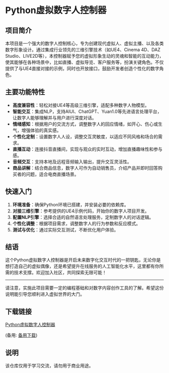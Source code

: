 # Python虚拟数字人控制器

## 项目简介

本项目是一个强大的数字人控制核心，专为创建现代虚拟人、虚拟主播、以及各类数字形象设计。通过集成行业领先的三维引擎技术（如UE4、Cinema 4D、DAZ Studio、LIVE2D等），本控制器赋予您的虚拟形象生动的灵魂和智能的互动能力，使其能够在各种场景中，比如直播、虚拟导览、客户服务等，扮演关键角色。不仅提供了与UE4直接对接的示例，同时也开放接口，鼓励开发者创造个性化的数字角色。

## 主要功能特性

- **高度兼容性**：轻松对接UE4等高级三维引擎，适配多种数字人物模型。
- **智能交互**：集成NLP，支持AIUI、ChatGPT、Yuan1.0等先进语言处理平台，让数字人能够理解并与用户进行深度对话。
- **情绪感知**：根据用户的交流方式，调整数字人的回应情绪，如开心、伤心或生气，增强体验的真实感。
- **个性化定制**：设置数字人人设，调整交互灵敏度，以适应不同风格和场合的需求。
- **直播互动**：连接抖音直播间，实现与观众的实时互动，增加直播趣味性和参与感。
- **音频交互**：支持本地及远程音频输入输出，提升交互灵活性。
- **商品讲解**：结合商品信息，数字人可作为自动销售员，介绍产品并即时回答购买者的问题，适合电商直播场景。

## 快速入门

1. **环境准备**：确保Python环境已搭建，并安装必要的依赖库。
2. **对接三维引擎**：参考提供的UE4示例代码，开始你的数字人项目开发。
3. **配置NLP引擎**：选择合适的自然语言处理服务，定制数字人的对话逻辑。
4. **个性化调整**：根据项目需求，调整数字人的行为参数和反应模式。
5. **测试与优化**：通过实际交互测试，不断优化用户体验。

## 结语

这个Python虚拟数字人控制器是开启未来数字化交互时代的一把钥匙，无论你是想打造自己的虚拟偶像，还是希望提升在线服务的人工智能化水平，这里都有你所需的技术支撑。欢迎加入社区，共同探索无限可能！

---

请注意，实施此项目需要一定的编程基础和对数字内容创作工具的了解。希望这份说明能引导您顺利进入虚拟世界的大门。

## 下载链接
[Python虚拟数字人控制器](https://pan.quark.cn/s/7743cc9956fe) 

(备用: [备用下载](https://pan.baidu.com/s/1T5vSkiVHGCsq8Ydnpuxnew?pwd=1234))

## 说明

该仓库仅用于学习交流，请勿用于商业用途。
